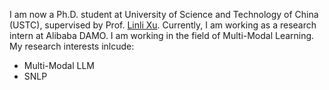 I am now a Ph.D. student at University of Science and Technology of China (USTC), supervised by Prof. [Linli Xu](http://staff.ustc.edu.cn/~linlixu). Currently, I am working as a research intern at Alibaba DAMO. I am working in the field of Multi-Modal Learning. My research interests inlcude:
- Multi-Modal LLM
- SNLP

